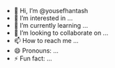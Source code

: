 - 👋 Hi, I’m @yousefhantash
- 👀 I’m interested in ...
- 🌱 I’m currently learning ...
- 💞️ I’m looking to collaborate on ...
- 📫 How to reach me ...
- 😄 Pronouns: ...
- ⚡ Fun fact: ...

<!---
yousefhantash/yousefhantash is a ✨ special ✨ repository because its `README.md` (this file) appears on your GitHub profile.
You can click the Preview link to take a look at your changes.
--->
